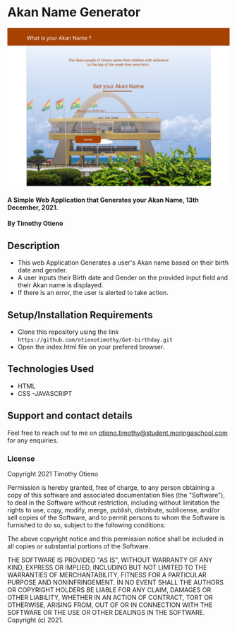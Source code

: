 # Akan Name Generator
![Project Design](./assets/images/landing-page.png)
#### A Simple Web Application that Generates your Akan Name, 13th December, 2021.
#### By **Timothy Otieno**

## Description
- This web Application Generates a user's Akan name based on their birth date and gender.
- A user inputs their Birth date and Gender on the provided input field and their Akan name is displayed.
- If there is an error, the user is alerted to take action.

## Setup/Installation Requirements
* Clone this repository using the link `https://github.com/otienotimothy/Get-birthday.git`
* Open the index.html file on your prefered browser.


## Technologies Used
- HTML
- CSS
-JAVASCRIPT

## Support and contact details
Feel free to reach out to me on <otieno.timothy@student.moringaschool.com> for any enquiries.

### License
Copyright 2021 Timothy Otieno

Permission is hereby granted, free of charge, to any person obtaining a copy of this software and associated documentation files (the "Software"), to deal in the Software without restriction, including without limitation the rights to use, copy, modify, merge, publish, distribute, sublicense, and/or sell copies of the Software, and to permit persons to whom the Software is furnished to do so, subject to the following conditions:

The above copyright notice and this permission notice shall be included in all copies or substantial portions of the Software.

THE SOFTWARE IS PROVIDED "AS IS", WITHOUT WARRANTY OF ANY KIND, EXPRESS OR IMPLIED, INCLUDING BUT NOT LIMITED TO THE WARRANTIES OF MERCHANTABILITY, FITNESS FOR A PARTICULAR PURPOSE AND NONINFRINGEMENT. IN NO EVENT SHALL THE AUTHORS OR COPYRIGHT HOLDERS BE LIABLE FOR ANY CLAIM, DAMAGES OR OTHER LIABILITY, WHETHER IN AN ACTION OF CONTRACT, TORT OR OTHERWISE, ARISING FROM, OUT OF OR IN CONNECTION WITH THE SOFTWARE OR THE USE OR OTHER DEALINGS IN THE SOFTWARE.
Copyright (c) 2021.